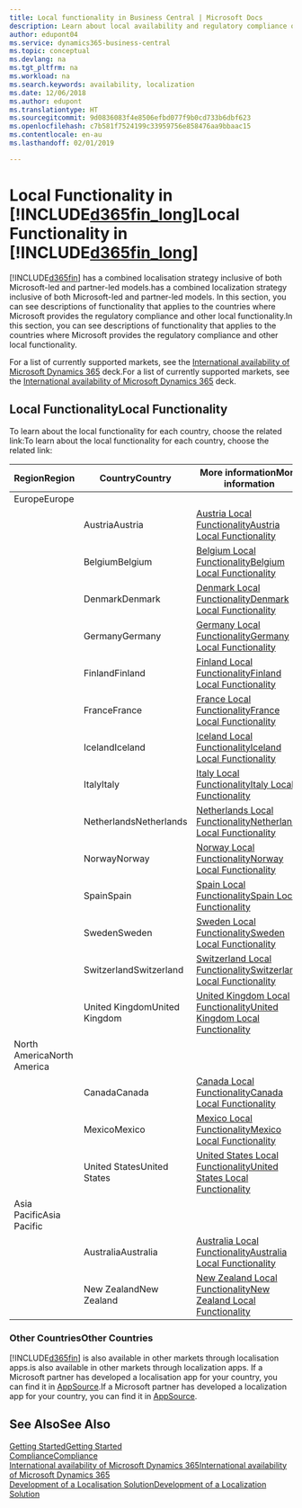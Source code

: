 ```yaml
---
title: Local functionality in Business Central | Microsoft Docs
description: Learn about local availability and regulatory compliance of Dynamics 365 Business Central.
author: edupont04
ms.service: dynamics365-business-central
ms.topic: conceptual
ms.devlang: na
ms.tgt_pltfrm: na
ms.workload: na
ms.search.keywords: availability, localization
ms.date: 12/06/2018
ms.author: edupont
ms.translationtype: HT
ms.sourcegitcommit: 9d0836083f4e8506efbd077f9b0cd733b6dbf623
ms.openlocfilehash: c7b581f7524199c33959756e858476aa9bbaac15
ms.contentlocale: en-au
ms.lasthandoff: 02/01/2019

---
```

# <a name="local-functionality-in-included365finlongincludesd365finlongmdmd"></a><span data-ttu-id="e193f-103">Local Functionality in [!INCLUDE[d365fin_long](includes/d365fin_long_md.md)]</span><span class="sxs-lookup"><span data-stu-id="e193f-103">Local Functionality in [!INCLUDE[d365fin_long](includes/d365fin_long_md.md)]</span></span>
[!INCLUDE[d365fin](includes/d365fin_md.md)] <span data-ttu-id="e193f-104">has a combined localisation strategy inclusive of both Microsoft-led and partner-led models.</span><span class="sxs-lookup"><span data-stu-id="e193f-104">has a combined localization strategy inclusive of both Microsoft-led and partner-led models.</span></span> <span data-ttu-id="e193f-105">In this section, you can see descriptions of functionality that applies to the countries where Microsoft provides the regulatory compliance and other local functionality.</span><span class="sxs-lookup"><span data-stu-id="e193f-105">In this section, you can see descriptions of functionality that applies to the countries where Microsoft provides the regulatory compliance and other local functionality.</span></span>  

<span data-ttu-id="e193f-106">For a list of currently supported markets, see the [International availability of Microsoft Dynamics 365](https://docs.microsoft.com/en-us/dynamics365/get-started/availability) deck.</span><span class="sxs-lookup"><span data-stu-id="e193f-106">For a list of currently supported markets, see the [International availability of Microsoft Dynamics 365](https://docs.microsoft.com/en-us/dynamics365/get-started/availability) deck.</span></span>  

## <a name="local-functionality"></a><span data-ttu-id="e193f-107">Local Functionality</span><span class="sxs-lookup"><span data-stu-id="e193f-107">Local Functionality</span></span>
<span data-ttu-id="e193f-108">To learn about the local functionality for each country, choose the related link:</span><span class="sxs-lookup"><span data-stu-id="e193f-108">To learn about the local functionality for each country, choose the related link:</span></span>

| <span data-ttu-id="e193f-109">Region</span><span class="sxs-lookup"><span data-stu-id="e193f-109">Region</span></span> | <span data-ttu-id="e193f-110">Country</span><span class="sxs-lookup"><span data-stu-id="e193f-110">Country</span></span> | <span data-ttu-id="e193f-111">More information</span><span class="sxs-lookup"><span data-stu-id="e193f-111">More information</span></span> |
| --- | --- |--- |
| <span data-ttu-id="e193f-112">Europe</span><span class="sxs-lookup"><span data-stu-id="e193f-112">Europe</span></span> |  | |
|        | <span data-ttu-id="e193f-113">Austria</span><span class="sxs-lookup"><span data-stu-id="e193f-113">Austria</span></span> | [<span data-ttu-id="e193f-114">Austria Local Functionality</span><span class="sxs-lookup"><span data-stu-id="e193f-114">Austria Local Functionality</span></span>](localfunctionality/austria/austria-local-functionality.md) |
|        | <span data-ttu-id="e193f-115">Belgium</span><span class="sxs-lookup"><span data-stu-id="e193f-115">Belgium</span></span> |  [<span data-ttu-id="e193f-116">Belgium Local Functionality</span><span class="sxs-lookup"><span data-stu-id="e193f-116">Belgium Local Functionality</span></span>](localfunctionality/belgium/belgium-local-functionality.md) |
|        | <span data-ttu-id="e193f-117">Denmark</span><span class="sxs-lookup"><span data-stu-id="e193f-117">Denmark</span></span> | [<span data-ttu-id="e193f-118">Denmark Local Functionality</span><span class="sxs-lookup"><span data-stu-id="e193f-118">Denmark Local Functionality</span></span>](localfunctionality/denmark/denmark-local-functionality.md) |
|        | <span data-ttu-id="e193f-119">Germany</span><span class="sxs-lookup"><span data-stu-id="e193f-119">Germany</span></span> | [<span data-ttu-id="e193f-120">Germany Local Functionality</span><span class="sxs-lookup"><span data-stu-id="e193f-120">Germany Local Functionality</span></span>](localfunctionality/germany/germany-local-functionality.md) |
|        | <span data-ttu-id="e193f-121">Finland</span><span class="sxs-lookup"><span data-stu-id="e193f-121">Finland</span></span> | [<span data-ttu-id="e193f-122">Finland Local Functionality</span><span class="sxs-lookup"><span data-stu-id="e193f-122">Finland Local Functionality</span></span>](localfunctionality/finland/finland-local-functionality.md) |
|        | <span data-ttu-id="e193f-123">France</span><span class="sxs-lookup"><span data-stu-id="e193f-123">France</span></span> | [<span data-ttu-id="e193f-124">France Local Functionality</span><span class="sxs-lookup"><span data-stu-id="e193f-124">France Local Functionality</span></span>](localfunctionality/france/france-local-functionality.md) |
|        | <span data-ttu-id="e193f-125">Iceland</span><span class="sxs-lookup"><span data-stu-id="e193f-125">Iceland</span></span> | [<span data-ttu-id="e193f-126">Iceland Local Functionality</span><span class="sxs-lookup"><span data-stu-id="e193f-126">Iceland Local Functionality</span></span>](localfunctionality/iceland/iceland-local-functionality.md) |
|        | <span data-ttu-id="e193f-127">Italy</span><span class="sxs-lookup"><span data-stu-id="e193f-127">Italy</span></span> | [<span data-ttu-id="e193f-128">Italy Local Functionality</span><span class="sxs-lookup"><span data-stu-id="e193f-128">Italy Local Functionality</span></span>](localfunctionality/italy/italy-local-functionality.md) |
|        | <span data-ttu-id="e193f-129">Netherlands</span><span class="sxs-lookup"><span data-stu-id="e193f-129">Netherlands</span></span> | [<span data-ttu-id="e193f-130">Netherlands Local Functionality</span><span class="sxs-lookup"><span data-stu-id="e193f-130">Netherlands Local Functionality</span></span>](localfunctionality/netherlands/netherlands-local-functionality.md) |
|        | <span data-ttu-id="e193f-131">Norway</span><span class="sxs-lookup"><span data-stu-id="e193f-131">Norway</span></span> | [<span data-ttu-id="e193f-132">Norway Local Functionality</span><span class="sxs-lookup"><span data-stu-id="e193f-132">Norway Local Functionality</span></span>](localfunctionality/norway/norway-local-functionality.md) |
|        | <span data-ttu-id="e193f-133">Spain</span><span class="sxs-lookup"><span data-stu-id="e193f-133">Spain</span></span> | [<span data-ttu-id="e193f-134">Spain Local Functionality</span><span class="sxs-lookup"><span data-stu-id="e193f-134">Spain Local Functionality</span></span>](localfunctionality/spain/spain-local-functionality.md) |
|        | <span data-ttu-id="e193f-135">Sweden</span><span class="sxs-lookup"><span data-stu-id="e193f-135">Sweden</span></span> | [<span data-ttu-id="e193f-136">Sweden Local Functionality</span><span class="sxs-lookup"><span data-stu-id="e193f-136">Sweden Local Functionality</span></span>](localfunctionality/sweden/sweden-local-functionality.md) |
|        | <span data-ttu-id="e193f-137">Switzerland</span><span class="sxs-lookup"><span data-stu-id="e193f-137">Switzerland</span></span> | [<span data-ttu-id="e193f-138">Switzerland Local Functionality</span><span class="sxs-lookup"><span data-stu-id="e193f-138">Switzerland Local Functionality</span></span>](localfunctionality/switzerland/switzerland-local-functionality.md) |
|        | <span data-ttu-id="e193f-139">United Kingdom</span><span class="sxs-lookup"><span data-stu-id="e193f-139">United Kingdom</span></span> | [<span data-ttu-id="e193f-140">United Kingdom Local Functionality</span><span class="sxs-lookup"><span data-stu-id="e193f-140">United Kingdom Local Functionality</span></span>](localfunctionality/unitedkingdom/united-kingdom-local-functionality.md) |
| <span data-ttu-id="e193f-141">North America</span><span class="sxs-lookup"><span data-stu-id="e193f-141">North America</span></span> |       |  |
|        | <span data-ttu-id="e193f-142">Canada</span><span class="sxs-lookup"><span data-stu-id="e193f-142">Canada</span></span>|[<span data-ttu-id="e193f-143">Canada Local Functionality</span><span class="sxs-lookup"><span data-stu-id="e193f-143">Canada Local Functionality</span></span>](localfunctionality/canada/canada-local-functionality.md) |
|        | <span data-ttu-id="e193f-144">Mexico</span><span class="sxs-lookup"><span data-stu-id="e193f-144">Mexico</span></span> | [<span data-ttu-id="e193f-145">Mexico Local Functionality</span><span class="sxs-lookup"><span data-stu-id="e193f-145">Mexico Local Functionality</span></span>](localfunctionality/mexico/mexico-local-functionality.md) |
|        | <span data-ttu-id="e193f-146">United States</span><span class="sxs-lookup"><span data-stu-id="e193f-146">United States</span></span>|[<span data-ttu-id="e193f-147">United States Local Functionality</span><span class="sxs-lookup"><span data-stu-id="e193f-147">United States Local Functionality</span></span>](localfunctionality/unitedstates/united-states-local-functionality.md) |
| <span data-ttu-id="e193f-148">Asia Pacific</span><span class="sxs-lookup"><span data-stu-id="e193f-148">Asia Pacific</span></span> |       |  |
|        | <span data-ttu-id="e193f-149">Australia</span><span class="sxs-lookup"><span data-stu-id="e193f-149">Australia</span></span> | [<span data-ttu-id="e193f-150">Australia Local Functionality</span><span class="sxs-lookup"><span data-stu-id="e193f-150">Australia Local Functionality</span></span>](localfunctionality/australia/australia-local-functionality.md) |
|        | <span data-ttu-id="e193f-151">New Zealand</span><span class="sxs-lookup"><span data-stu-id="e193f-151">New Zealand</span></span> | [<span data-ttu-id="e193f-152">New Zealand Local Functionality</span><span class="sxs-lookup"><span data-stu-id="e193f-152">New Zealand Local Functionality</span></span>](localfunctionality/newzealand/new-zealand-local-functionality.md) |

### <a name="other-countries"></a><span data-ttu-id="e193f-153">Other Countries</span><span class="sxs-lookup"><span data-stu-id="e193f-153">Other Countries</span></span>
[!INCLUDE[d365fin](includes/d365fin_md.md)] <span data-ttu-id="e193f-154">is also available in other markets through localisation apps.</span><span class="sxs-lookup"><span data-stu-id="e193f-154">is also available in other markets through localization apps.</span></span> <span data-ttu-id="e193f-155">If a Microsoft partner has developed a localisation app for your country, you can find it in [AppSource](https://appsource.microsoft.com/en-us/product/dynamics-365-business-central/).</span><span class="sxs-lookup"><span data-stu-id="e193f-155">If a Microsoft partner has developed a localization app for your country, you can find it in [AppSource](https://appsource.microsoft.com/en-us/product/dynamics-365-business-central/).</span></span>

## <a name="see-also"></a><span data-ttu-id="e193f-156">See Also</span><span class="sxs-lookup"><span data-stu-id="e193f-156">See Also</span></span>
[<span data-ttu-id="e193f-157">Getting Started</span><span class="sxs-lookup"><span data-stu-id="e193f-157">Getting Started</span></span>](product-get-started.md)  
[<span data-ttu-id="e193f-158">Compliance</span><span class="sxs-lookup"><span data-stu-id="e193f-158">Compliance</span></span>](compliance/compliance-overview.md)  
[<span data-ttu-id="e193f-159">International availability of Microsoft Dynamics 365</span><span class="sxs-lookup"><span data-stu-id="e193f-159">International availability of Microsoft Dynamics 365</span></span>](https://docs.microsoft.com/en-us/dynamics365/get-started/availability)  
[<span data-ttu-id="e193f-160">Development of a Localisation Solution</span><span class="sxs-lookup"><span data-stu-id="e193f-160">Development of a Localization Solution</span></span>](/dynamics365/business-central/dev-itpro/developer/readiness/readiness-develop-localization)  

